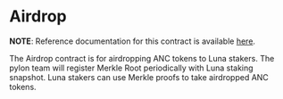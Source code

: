 # Airdrop

**NOTE**: Reference documentation for this contract is
available [here](https://app.gitbook.com/@anchor-protocol/s/anchor-2/smart-contracts/anchor-token/airdrop).

The Airdrop contract is for airdropping ANC tokens to Luna stakers. The pylon team will register Merkle Root
periodically with Luna staking snapshot. Luna stakers can use Merkle proofs to take airdropped ANC tokens.
